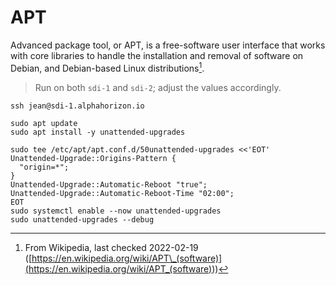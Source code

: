 # APT

Advanced package tool, or APT, is a free-software user interface that works with core libraries to handle the installation and removal of software on Debian, and Debian-based Linux distributions[^note].

> Run on both `sdi-1` and `sdi-2`; adjust the values accordingly.

```shell
ssh jean@sdi-1.alphahorizon.io

sudo apt update
sudo apt install -y unattended-upgrades

sudo tee /etc/apt/apt.conf.d/50unattended-upgrades <<'EOT'
Unattended-Upgrade::Origins-Pattern {
  "origin=*";
}
Unattended-Upgrade::Automatic-Reboot "true";
Unattended-Upgrade::Automatic-Reboot-Time "02:00";
EOT
sudo systemctl enable --now unattended-upgrades
sudo unattended-upgrades --debug
```

[^note]: From Wikipedia, last checked 2022-02-19 ([https://en.wikipedia.org/wiki/APT\_(software)](<https://en.wikipedia.org/wiki/APT_(software)>))
